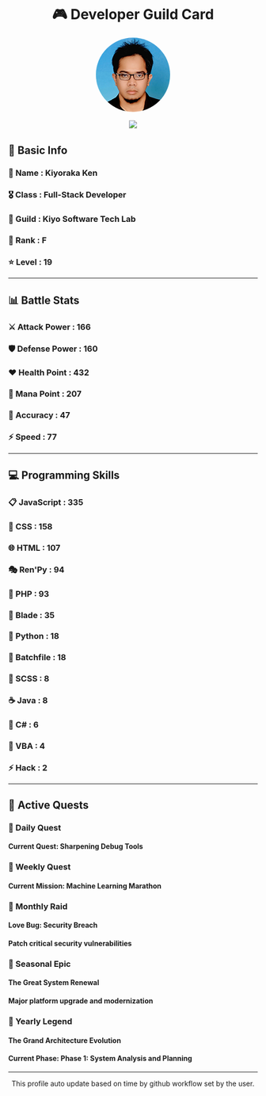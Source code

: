 <div align="center">

# 🎮 Developer Guild Card

<!-- Replace with your profile image -->
<img src="./assets/profile.png" width="150" height="150" style="border-radius: 50%"/>

![](https://komarev.com/ghpvc/?username=Kiyoraka&style=flat)
</div>

##  📌 Basic Info
### 👤 Name : Kiyoraka Ken
### 🎖️ Class : Full-Stack Developer
### 🎪 Guild : Kiyo Software Tech Lab 
### 🔰 Rank : F 
### ⭐ Level : 19

---
## 📊 Battle Stats

### ⚔️ Attack Power  : 166 
### 🛡️ Defense Power : 160 
### ❤️ Health Point  : 432 
### 🔮 Mana Point    : 207 
### 🎯 Accuracy      : 47 
### ⚡ Speed         : 77

---
## 💻 Programming Skills

### 📋 JavaScript : 335
### 🎨 CSS : 158
### 🌐 HTML : 107
### 🎭 Ren'Py : 94
### 🐘 PHP : 93
### 📝 Blade : 35
### 🐍 Python : 18
### 📝 Batchfile : 18
### 💅 SCSS : 8
### ☕ Java : 8
### 🎯 C# : 6
### 📝 VBA : 4
### ⚡ Hack : 2

---
## 📜 Active Quests

### 🌅 Daily Quest

#### Current Quest: Sharpening Debug Tools

### 📅 Weekly Quest
#### Current Mission: Machine Learning Marathon

### 🌙 Monthly Raid
#### Love Bug: Security Breach
#### Patch critical security vulnerabilities

### 🌠 Seasonal Epic
#### The Great System Renewal
#### Major platform upgrade and modernization

### 👑 Yearly Legend
#### The Grand Architecture Evolution
#### Current Phase: Phase 1: System Analysis and Planning

---
<div align="center">
  This profile auto update based on time by github workflow set by the user.
</div>